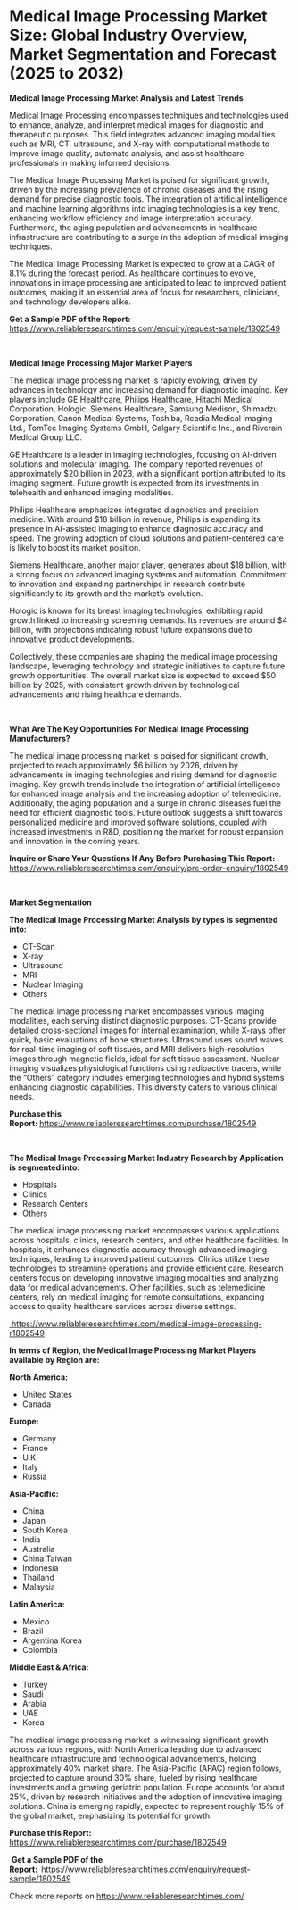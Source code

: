 <p><h1>Medical Image Processing Market Size: Global Industry Overview, Market Segmentation and Forecast (2025 to 2032)</h1></p><p><strong>Medical Image Processing Market Analysis and Latest Trends</strong></p>
<p><p>Medical Image Processing encompasses techniques and technologies used to enhance, analyze, and interpret medical images for diagnostic and therapeutic purposes. This field integrates advanced imaging modalities such as MRI, CT, ultrasound, and X-ray with computational methods to improve image quality, automate analysis, and assist healthcare professionals in making informed decisions.</p><p>The Medical Image Processing Market is poised for significant growth, driven by the increasing prevalence of chronic diseases and the rising demand for precise diagnostic tools. The integration of artificial intelligence and machine learning algorithms into imaging technologies is a key trend, enhancing workflow efficiency and image interpretation accuracy. Furthermore, the aging population and advancements in healthcare infrastructure are contributing to a surge in the adoption of medical imaging techniques.</p><p>The Medical Image Processing Market is expected to grow at a CAGR of 8.1% during the forecast period. As healthcare continues to evolve, innovations in image processing are anticipated to lead to improved patient outcomes, making it an essential area of focus for researchers, clinicians, and technology developers alike.</p></p>
<p><strong>Get a Sample PDF of the Report:&nbsp;</strong> <a href="https://www.reliableresearchtimes.com/enquiry/request-sample/1802549?utm_campaign=2482&utm_medium=2&utm_source=Github&utm_content=ia&utm_term=03032025&utm_id=medical-image-processing">https://www.reliableresearchtimes.com/enquiry/request-sample/1802549</a></p>
<p>&nbsp;</p>
<p><strong>Medical Image Processing Major Market Players</strong></p>
<p><p>The medical image processing market is rapidly evolving, driven by advances in technology and increasing demand for diagnostic imaging. Key players include GE Healthcare, Philips Healthcare, Hitachi Medical Corporation, Hologic, Siemens Healthcare, Samsung Medison, Shimadzu Corporation, Canon Medical Systems, Toshiba, Rcadia Medical Imaging Ltd., TomTec Imaging Systems GmbH, Calgary Scientific Inc., and Riverain Medical Group LLC.</p><p>GE Healthcare is a leader in imaging technologies, focusing on AI-driven solutions and molecular imaging. The company reported revenues of approximately $20 billion in 2023, with a significant portion attributed to its imaging segment. Future growth is expected from its investments in telehealth and enhanced imaging modalities.</p><p>Philips Healthcare emphasizes integrated diagnostics and precision medicine. With around $18 billion in revenue, Philips is expanding its presence in AI-assisted imaging to enhance diagnostic accuracy and speed. The growing adoption of cloud solutions and patient-centered care is likely to boost its market position.</p><p>Siemens Healthcare, another major player, generates about $18 billion, with a strong focus on advanced imaging systems and automation. Commitment to innovation and expanding partnerships in research contribute significantly to its growth and the market’s evolution.</p><p>Hologic is known for its breast imaging technologies, exhibiting rapid growth linked to increasing screening demands. Its revenues are around $4 billion, with projections indicating robust future expansions due to innovative product developments.</p><p>Collectively, these companies are shaping the medical image processing landscape, leveraging technology and strategic initiatives to capture future growth opportunities. The overall market size is expected to exceed $50 billion by 2025, with consistent growth driven by technological advancements and rising healthcare demands.</p></p>
<p>&nbsp;</p>
<p><strong>What Are The Key Opportunities For Medical Image Processing Manufacturers?</strong></p>
<p><p>The medical image processing market is poised for significant growth, projected to reach approximately $6 billion by 2026, driven by advancements in imaging technologies and rising demand for diagnostic imaging. Key growth trends include the integration of artificial intelligence for enhanced image analysis and the increasing adoption of telemedicine. Additionally, the aging population and a surge in chronic diseases fuel the need for efficient diagnostic tools. Future outlook suggests a shift towards personalized medicine and improved software solutions, coupled with increased investments in R&D, positioning the market for robust expansion and innovation in the coming years.</p></p>
<p><strong>Inquire or Share Your Questions If Any Before Purchasing This Report:</strong> <a href="https://www.reliableresearchtimes.com/enquiry/pre-order-enquiry/1802549?utm_campaign=2482&utm_medium=2&utm_source=Github&utm_content=ia&utm_term=03032025&utm_id=medical-image-processing">https://www.reliableresearchtimes.com/enquiry/pre-order-enquiry/1802549</a></p>
<p>&nbsp;</p>
<p><strong>Market Segmentation</strong></p>
<p><strong>The Medical Image Processing Market Analysis by types is segmented into:</strong></p>
<p><ul><li>CT-Scan</li><li>X-ray</li><li>Ultrasound</li><li>MRI</li><li>Nuclear Imaging</li><li>Others</li></ul></p>
<p><p>The medical image processing market encompasses various imaging modalities, each serving distinct diagnostic purposes. CT-Scans provide detailed cross-sectional images for internal examination, while X-rays offer quick, basic evaluations of bone structures. Ultrasound uses sound waves for real-time imaging of soft tissues, and MRI delivers high-resolution images through magnetic fields, ideal for soft tissue assessment. Nuclear imaging visualizes physiological functions using radioactive tracers, while the “Others” category includes emerging technologies and hybrid systems enhancing diagnostic capabilities. This diversity caters to various clinical needs.</p></p>
<p><strong>Purchase this Report:&nbsp;</strong><a href="https://www.reliableresearchtimes.com/purchase/1802549?utm_campaign=2482&utm_medium=2&utm_source=Github&utm_content=ia&utm_term=03032025&utm_id=medical-image-processing">https://www.reliableresearchtimes.com/purchase/1802549</a></p>
<p>&nbsp;</p>
<p><strong>The Medical Image Processing Market Industry Research by Application is segmented into:</strong></p>
<p><ul><li>Hospitals</li><li>Clinics</li><li>Research Centers</li><li>Others</li></ul></p>
<p><p>The medical image processing market encompasses various applications across hospitals, clinics, research centers, and other healthcare facilities. In hospitals, it enhances diagnostic accuracy through advanced imaging techniques, leading to improved patient outcomes. Clinics utilize these technologies to streamline operations and provide efficient care. Research centers focus on developing innovative imaging modalities and analyzing data for medical advancements. Other facilities, such as telemedicine centers, rely on medical imaging for remote consultations, expanding access to quality healthcare services across diverse settings.</p></p>
<p><a href="https://www.reliableresearchtimes.com/medical-image-processing-r1802549?utm_campaign=2482&utm_medium=2&utm_source=Github&utm_content=ia&utm_term=03032025&utm_id=medical-image-processing">&nbsp;https://www.reliableresearchtimes.com/medical-image-processing-r1802549</a></p>
<p><strong>In terms of Region, the Medical Image Processing Market Players available by Region are:</strong></p>
<p>
    <p> <strong> North America: </strong>
        <ul>
            <li>United States</li>
            <li>Canada</li>
        </ul>
        </p> 
    <p> <strong> Europe: </strong>
        <ul>
            <li>Germany</li>
            <li>France</li>
            <li>U.K.</li>
            <li>Italy</li>
            <li>Russia</li>
        </ul>
        </p> 
    <p> <strong> Asia-Pacific: </strong>
        <ul>
            <li>China</li>
            <li>Japan</li>
            <li>South Korea</li>
            <li>India</li>
            <li>Australia</li>
            <li>China Taiwan</li>
            <li>Indonesia</li>
            <li>Thailand</li>
            <li>Malaysia</li>
        </ul>
        </p> 
    <p> <strong> Latin America: </strong>
        <ul>
            <li>Mexico</li>
            <li>Brazil</li>
            <li>Argentina Korea</li>
            <li>Colombia</li>
        </ul>
        </p> 
    <p> <strong> Middle East & Africa: </strong>
        <ul>
            <li>Turkey</li>
            <li>Saudi</li>
            <li>Arabia</li>
            <li>UAE</li>
            <li>Korea</li>
        </ul>
    </p>
    </p>
<p><p>The medical image processing market is witnessing significant growth across various regions, with North America leading due to advanced healthcare infrastructure and technological advancements, holding approximately 40% market share. The Asia-Pacific (APAC) region follows, projected to capture around 30% share, fueled by rising healthcare investments and a growing geriatric population. Europe accounts for about 25%, driven by research initiatives and the adoption of innovative imaging solutions. China is emerging rapidly, expected to represent roughly 15% of the global market, emphasizing its potential for growth.</p></p>
<p><strong>Purchase this Report: </strong><a href="https://www.reliableresearchtimes.com/purchase/1802549?utm_campaign=2482&utm_medium=2&utm_source=Github&utm_content=ia&utm_term=03032025&utm_id=medical-image-processing">https://www.reliableresearchtimes.com/purchase/1802549</a></p>
<p>&nbsp;<strong>Get a Sample PDF of the Report:&nbsp;&nbsp;</strong><a href="https://www.reliableresearchtimes.com/enquiry/request-sample/1802549?utm_campaign=2482&utm_medium=2&utm_source=Github&utm_content=ia&utm_term=03032025&utm_id=medical-image-processing">https://www.reliableresearchtimes.com/enquiry/request-sample/1802549</a></p>
<p><strong></strong></p>
<p>Check more reports on <a href="https://www.reliableresearchtimes.com/?utm_campaign=2482&utm_medium=2&utm_source=Github&utm_content=ia&utm_term=03032025&utm_id=medical-image-processing">https://www.reliableresearchtimes.com/</a></p>